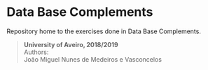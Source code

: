 # Data Base Complements
Repository home to the exercises done in Data Base Complements.
> **University of Aveiro, 2018/2019**<br/>
  Authors:<br/>
  João Miguel Nunes de Medeiros e Vasconcelos<br/>
  
  

